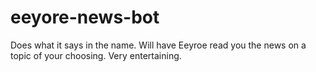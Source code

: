 # eeyore-news-bot
Does what it says in the name. Will have Eeyroe read you the news on a topic of your choosing. Very entertaining.
